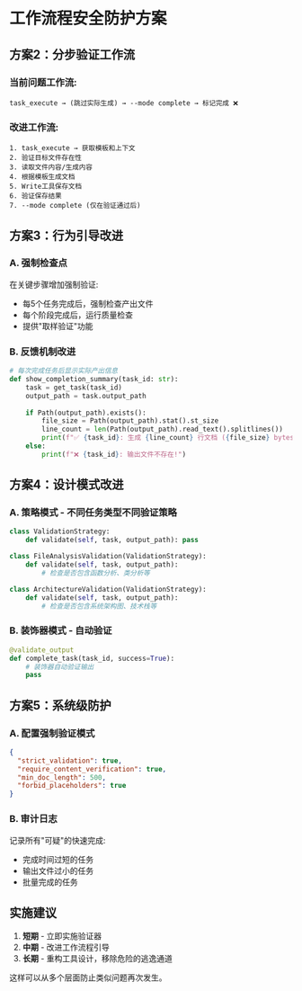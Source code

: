 # 工作流程安全防护方案

## 方案2：分步验证工作流

### 当前问题工作流:
```
task_execute → (跳过实际生成) → --mode complete → 标记完成 ❌
```

### 改进工作流:
```
1. task_execute → 获取模板和上下文
2. 验证目标文件存在性
3. 读取文件内容/生成内容  
4. 根据模板生成文档
5. Write工具保存文档
6. 验证保存结果
7. --mode complete (仅在验证通过后)
```

## 方案3：行为引导改进

### A. 强制检查点
在关键步骤增加强制验证:
- 每5个任务完成后，强制检查产出文件
- 每个阶段完成后，运行质量检查
- 提供"取样验证"功能

### B. 反馈机制改进
```python
# 每次完成任务后显示实际产出信息
def show_completion_summary(task_id: str):
    task = get_task(task_id)
    output_path = task.output_path
    
    if Path(output_path).exists():
        file_size = Path(output_path).stat().st_size
        line_count = len(Path(output_path).read_text().splitlines())
        print(f"✅ {task_id}: 生成 {line_count} 行文档 ({file_size} bytes)")
    else:
        print(f"❌ {task_id}: 输出文件不存在!")
```

## 方案4：设计模式改进

### A. 策略模式 - 不同任务类型不同验证策略
```python
class ValidationStrategy:
    def validate(self, task, output_path): pass

class FileAnalysisValidation(ValidationStrategy):
    def validate(self, task, output_path):
        # 检查是否包含函数分析、类分析等

class ArchitectureValidation(ValidationStrategy):  
    def validate(self, task, output_path):
        # 检查是否包含系统架构图、技术栈等
```

### B. 装饰器模式 - 自动验证
```python
@validate_output
def complete_task(task_id, success=True):
    # 装饰器自动验证输出
    pass
```

## 方案5：系统级防护

### A. 配置强制验证模式
```json
{
  "strict_validation": true,
  "require_content_verification": true,
  "min_doc_length": 500,
  "forbid_placeholders": true
}
```

### B. 审计日志
记录所有"可疑"的快速完成:
- 完成时间过短的任务  
- 输出文件过小的任务
- 批量完成的任务

## 实施建议

1. **短期** - 立即实施验证器
2. **中期** - 改进工作流程引导  
3. **长期** - 重构工具设计，移除危险的逃逸通道

这样可以从多个层面防止类似问题再次发生。